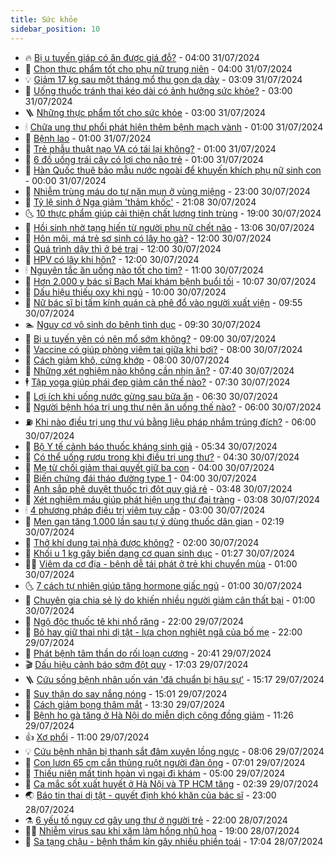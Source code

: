 ```yaml
---
title: Sức khỏe
sidebar_position: 10
---
```


<!-- vnexpress-suc-khoe:START -->
- 🔥 [Bị u tuyến giáp có ăn được giá đỗ?](https://vnexpress.net/bi-u-tuyen-giap-co-an-duoc-gia-do-4776053.html) - 04:00 31/07/2024
- 🥰 [Chọn thực phẩm tốt cho phụ nữ trung niên](https://vnexpress.net/chon-thuc-pham-tot-cho-phu-nu-trung-nien-4776040.html) - 04:00 31/07/2024
- 💡 [Giảm 17 kg sau một tháng mổ thu gọn dạ dày](https://vnexpress.net/giam-17-kg-sau-mot-thang-mo-thu-gon-da-day-4775894.html) - 03:09 31/07/2024
- 🤗 [Uống thuốc tránh thai kéo dài có ảnh hưởng sức khỏe?](https://vnexpress.net/uong-thuoc-tranh-thai-keo-dai-co-anh-huong-suc-khoe-4776012.html) - 03:00 31/07/2024
- 🪜 [Những thực phẩm tốt cho sức khỏe](https://vnexpress.net/nhung-thuc-pham-tot-cho-suc-khoe-4775653.html) - 03:00 31/07/2024
- 🕯 [Chữa ung thư phổi phát hiện thêm bệnh mạch vành](https://vnexpress.net/chua-ung-thu-phoi-phat-hien-them-benh-mach-vanh-4775908.html) - 01:00 31/07/2024
- 🤭 [Bệnh lao](https://vnexpress.net/benh-lao-4775730.html) - 01:00 31/07/2024
- 👀 [Trẻ phẫu thuật nạo VA có tái lại không?](https://vnexpress.net/tre-phau-thuat-nao-va-co-tai-lai-khong-4775674.html) - 01:00 31/07/2024
- 🌋 [6 đồ uống trái cây có lợi cho não trẻ](https://vnexpress.net/6-do-uong-trai-cay-co-loi-cho-nao-tre-4775669.html) - 01:00 31/07/2024
- 🫶 [Hàn Quốc thuê bảo mẫu nước ngoài để khuyến khích phụ nữ sinh con](https://vnexpress.net/han-quoc-thue-bao-mau-nuoc-ngoai-de-khuyen-khich-phu-nu-sinh-con-4775814.html) - 00:00 31/07/2024
- 🦆 [Nhiễm trùng máu do tự nặn mụn ở vùng miệng](https://vnexpress.net/nhiem-trung-mau-do-tu-nan-mun-o-vung-mieng-4775504.html) - 23:00 30/07/2024
- 🚀 [Tỷ lệ sinh ở Nga giảm &#39;thảm khốc&#39;](https://vnexpress.net/ty-le-sinh-o-nga-giam-tham-khoc-4775839.html) - 21:08 30/07/2024
- 🌜 [10 thực phẩm giúp cải thiện chất lượng tinh trùng](https://vnexpress.net/10-thuc-pham-giup-cai-thien-chat-luong-tinh-trung-4775315.html) - 19:00 30/07/2024
- 🧰 [Hồi sinh nhờ tạng hiến từ người phụ nữ chết não](https://vnexpress.net/hoi-sinh-nho-tang-hien-tu-nguoi-phu-nu-chet-nao-4775864.html) - 13:06 30/07/2024
- 💫 [Hôn môi, má trẻ sơ sinh có lây ho gà?](https://vnexpress.net/hon-moi-ma-tre-so-sinh-co-lay-ho-ga-4775733.html) - 12:00 30/07/2024
- 🌝 [Quá trình dậy thì ở bé trai](https://vnexpress.net/qua-trinh-day-thi-o-be-trai-4775698.html) - 12:00 30/07/2024
- 🗽 [HPV có lây khi hôn?](https://vnexpress.net/hpv-co-lay-khi-hon-4775535.html) - 12:00 30/07/2024
- 🕯 [Nguyên tắc ăn uống nào tốt cho tim?](https://vnexpress.net/nguyen-tac-an-uong-nao-tot-cho-tim-4775679.html) - 11:00 30/07/2024
- 🦅 [Hơn 2.000 y bác sĩ Bạch Mai khám bệnh buổi tối](https://vnexpress.net/hon-2-000-y-bac-si-bach-mai-kham-benh-buoi-toi-4775798.html) - 10:07 30/07/2024
- 🦆 [Dấu hiệu thiếu oxy khi ngủ](https://vnexpress.net/dau-hieu-thieu-oxy-khi-ngu-4775720.html) - 10:00 30/07/2024
- 🎊 [Nữ bác sĩ bị tấm kính quán cà phê đổ vào người xuất viện](https://vnexpress.net/nu-bac-si-bi-tam-kinh-quan-ca-phe-do-vao-nguoi-xuat-vien-4775774.html) - 09:55 30/07/2024
- 🏊 [Nguy cơ vô sinh do bệnh tình dục](https://vnexpress.net/nguy-co-vo-sinh-do-benh-tinh-duc-4775541.html) - 09:30 30/07/2024
- 📝 [Bị u tuyến yên có nên mổ sớm không?](https://vnexpress.net/bi-u-tuyen-yen-co-nen-mo-som-khong-4775713.html) - 09:00 30/07/2024
- 💯 [Vaccine có giúp phòng viêm tai giữa khi bơi?](https://vnexpress.net/vaccine-co-giup-phong-viem-tai-giua-khi-boi-4775706.html) - 08:00 30/07/2024
- 🌊 [Cách giảm khô, cứng khớp](https://vnexpress.net/cach-giam-kho-cung-khop-4775689.html) - 08:00 30/07/2024
- 🚀 [Những xét nghiệm nào không cần nhịn ăn?](https://vnexpress.net/nhung-xet-nghiem-nao-khong-can-nhin-an-4774956.html) - 07:40 30/07/2024
- 🕴 [Tập yoga giúp phái đẹp giảm cân thế nào?](https://vnexpress.net/tap-yoga-giup-phai-dep-giam-can-the-nao-4775582.html) - 07:30 30/07/2024
- 🗽 [Lợi ích khi uống nước gừng sau bữa ăn](https://vnexpress.net/loi-ich-khi-uong-nuoc-gung-sau-bua-an-4775647.html) - 06:30 30/07/2024
- 🎡 [Người bệnh hóa trị ung thư nên ăn uống thế nào?](https://vnexpress.net/nguoi-benh-hoa-tri-ung-thu-nen-an-uong-the-nao-4775675.html) - 06:00 30/07/2024
- ⛽️ [Khi nào điều trị ung thư vú bằng liệu pháp nhắm trúng đích?](https://vnexpress.net/khi-nao-dieu-tri-ung-thu-vu-bang-lieu-phap-nham-trung-dich-4775604.html) - 06:00 30/07/2024
- 🦆 [Bộ Y tế cảnh báo thuốc kháng sinh giả](https://vnexpress.net/bo-y-te-canh-bao-thuoc-khang-sinh-gia-4775521.html) - 05:34 30/07/2024
- 🤩 [Có thể uống rượu trong khi điều trị ung thư?](https://vnexpress.net/co-the-uong-ruou-trong-khi-dieu-tri-ung-thu-4775542.html) - 04:30 30/07/2024
- 🦒 [Mẹ từ chối giảm thai quyết giữ ba con](https://vnexpress.net/me-tu-choi-giam-thai-quyet-giu-ba-con-4775561.html) - 04:00 30/07/2024
- 💫 [Biến chứng đái tháo đường type 1](https://vnexpress.net/bien-chung-dai-thao-duong-type-1-4775488.html) - 04:00 30/07/2024
- 🐘 [Anh sắp phê duyệt thuốc trị đột quỵ giá rẻ](https://vnexpress.net/anh-sap-phe-duyet-thuoc-tri-dot-quy-gia-re-4775510.html) - 03:48 30/07/2024
- 🚀 [Xét nghiệm máu giúp phát hiện ung thư đại tràng](https://vnexpress.net/xet-nghiem-mau-giup-phat-hien-ung-thu-dai-trang-4775558.html) - 03:08 30/07/2024
- 🕯 [4 phương pháp điều trị viêm tụy cấp](https://vnexpress.net/4-phuong-phap-dieu-tri-viem-tuy-cap-4775464.html) - 03:00 30/07/2024
- 🦏 [Men gan tăng 1.000 lần sau tự ý dùng thuốc dân gian](https://vnexpress.net/men-gan-tang-1-000-lan-sau-tu-y-dung-thuoc-dan-gian-4775470.html) - 02:19 30/07/2024
- 🦄 [Thở khí dung tại nhà được không?](https://vnexpress.net/tho-khi-dung-tai-nha-duoc-khong-4775466.html) - 02:00 30/07/2024
- 🦒 [Khối u 1 kg gây biến dạng cơ quan sinh dục](https://vnexpress.net/khoi-u-1-kg-gay-bien-dang-co-quan-sinh-duc-4775118.html) - 01:27 30/07/2024
- 👨‍🏫 [Viêm da cơ địa - bệnh dễ tái phát ở trẻ khi chuyển mùa](https://vnexpress.net/viem-da-co-dia-benh-de-tai-phat-o-tre-khi-chuyen-mua-4775275.html) - 01:00 30/07/2024
- 🌜 [7 cách tự nhiên giúp tăng hormone giấc ngủ](https://vnexpress.net/7-cach-tu-nhien-giup-tang-hormone-giac-ngu-4775202.html) - 01:00 30/07/2024
- 🚀 [Chuyên gia chia sẻ lý do khiến nhiều người giảm cân thất bại](https://vnexpress.net/chuyen-gia-chia-se-ly-do-khien-nhieu-nguoi-giam-can-that-bai-4775091.html) - 01:00 30/07/2024
- 💃 [Ngộ độc thuốc tê khi nhổ răng](https://vnexpress.net/ngo-doc-thuoc-te-khi-nho-rang-4775103.html) - 22:00 29/07/2024
- 💯 [Bỏ hay giữ thai nhi dị tật - lựa chọn nghiệt ngã của bố mẹ](https://vnexpress.net/bo-hay-giu-thai-nhi-di-tat-lua-chon-nghiet-nga-cua-bo-me-4773171.html) - 22:00 29/07/2024
- 🤔 [Phát bệnh tâm thần do rối loạn cương](https://vnexpress.net/phat-benh-tam-than-do-roi-loan-cuong-4774960.html) - 20:41 29/07/2024
- 🎬 [Dấu hiệu cảnh báo sớm đột quỵ](https://vnexpress.net/dau-hieu-canh-bao-som-dot-quy-4775124.html) - 17:03 29/07/2024
- 🪜 [Cứu sống bệnh nhân uốn ván &#39;đã chuẩn bị hậu sự&#39;](https://vnexpress.net/cuu-song-benh-nhan-uon-van-da-chuan-bi-hau-su-4775406.html) - 15:17 29/07/2024
- 🦣 [Suy thận do say nắng nóng](https://vnexpress.net/suy-than-do-say-nang-nong-4775408.html) - 15:01 29/07/2024
- 🧐 [Cách giảm bọng thâm mắt](https://vnexpress.net/cach-giam-bong-tham-mat-4775184.html) - 13:30 29/07/2024
- 🤡 [Bệnh ho gà tăng ở Hà Nội do miễn dịch cộng đồng giảm](https://vnexpress.net/benh-ho-ga-tang-o-ha-noi-do-mien-dich-cong-dong-giam-4775329.html) - 11:26 29/07/2024
- 👍 [Xơ phổi](https://vnexpress.net/xo-phoi-4775268.html) - 11:00 29/07/2024
- 💡 [Cứu bệnh nhân bị thanh sắt đâm xuyên lồng ngực](https://vnexpress.net/cuu-benh-nhan-bi-thanh-sat-dam-xuyen-long-nguc-4775038.html) - 08:06 29/07/2024
- 💯 [Con lươn 65 cm cắn thủng ruột người đàn ông](https://vnexpress.net/con-luon-65-cm-can-thung-ruot-nguoi-dan-ong-4775185.html) - 07:01 29/07/2024
- 🧠 [Thiếu niên mất tinh hoàn vì ngại đi khám](https://vnexpress.net/thieu-nien-mat-tinh-hoan-vi-ngai-di-kham-4774979.html) - 05:00 29/07/2024
- 🎡 [Ca mắc sốt xuất huyết ở Hà Nội và TP HCM tăng](https://vnexpress.net/ca-mac-sot-xuat-huyet-o-ha-noi-va-tp-hcm-tang-4775085.html) - 02:39 29/07/2024
- 🌏 [Báo tin thai dị tật - quyết định khó khăn của bác sĩ](https://vnexpress.net/bao-tin-thai-di-tat-quyet-dinh-kho-khan-cua-bac-si-4772048.html) - 23:00 28/07/2024
- ⚗️ [6 yếu tố nguy cơ gây ung thư ở người trẻ](https://vnexpress.net/6-yeu-to-nguy-co-gay-ung-thu-o-nguoi-tre-4774905.html) - 22:00 28/07/2024
- 👨‍🏫 [Nhiễm virus sau khi xăm làm hồng nhũ hoa](https://vnexpress.net/nhiem-virus-sau-khi-xam-lam-hong-nhu-hoa-4774955.html) - 19:00 28/07/2024
- 🤖 [Sa tạng chậu - bệnh thầm kín gây nhiều phiền toái](https://vnexpress.net/sa-tang-chau-benh-tham-kin-gay-nhieu-phien-toai-4772193.html) - 17:04 28/07/2024<!-- vnexpress-suc-khoe:END -->
